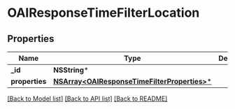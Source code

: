 # OAIResponseTimeFilterLocation

## Properties
Name | Type | Description | Notes
------------ | ------------- | ------------- | -------------
**_id** | **NSString*** |  | 
**properties** | [**NSArray&lt;OAIResponseTimeFilterProperties&gt;***](OAIResponseTimeFilterProperties.md) |  | 

[[Back to Model list]](../README.md#documentation-for-models) [[Back to API list]](../README.md#documentation-for-api-endpoints) [[Back to README]](../README.md)


